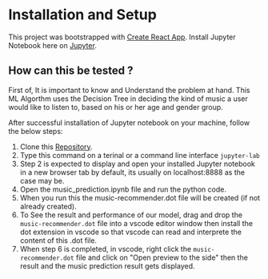 # Installation and Setup

This project was bootstrapped with [Create React App](https://github.com/facebook/create-react-app).
Install Jupyter Notebook here on [Jupyter](https://jupyter.org/install.html).

## How can this be tested ?
First of, It is important to know and Understand the problem at hand. This ML Algorthm uses the Decision Tree in deciding the kind of music a user would like to listen to, based on his or her age and gender group.

After successful installation of Jupyter notebook on your machine, follow the below steps:

1. Clone this [Repository](https://github.com/hayjay/ML_Models.git).
2. Type this command on a terinal or a command line interface ```jupyter-lab```
3. Step 2 is expected to display and open your installed Jupyter notebook in a new browser tab by default, its usually on localhost:8888 as the case may be.
4. Open the music_prediction.ipynb file and run the python code.
5. When you run this the music-recommender.dot file will be created (if not already created).
6. To See the result and performance of our model, drag and drop the ```music-recommender.dot``` file into a vscode editor window then install the dot extension in vscode so that vscode can read and interprete the content of this .dot file.
7. When step 6 is completed, in vscode, right click the ```music-recommender.dot``` file and click on "Open preview to the side" then the result and the music prediction result gets displayed.
